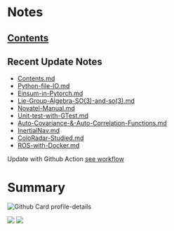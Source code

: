 <!--
**dino920135/dino920135** is a ✨ _special_ ✨ repository because its `README.md` (this file) appears on your GitHub profile.
-->
<!-- # About me -->
# Notes
## [Contents](https://github.com/dino920135/Notes/blob/main/pages/Contents.md)
## Recent Update Notes
<!-- BLOG-POST-LIST:START -->
- [Contents.md](https://github.com/dino920135/Notes/blob/main/pages/Contents.md)
- [Python-file-IO.md](https://github.com/dino920135/Notes/blob/main/pages/Python-file-IO.md)
- [Einsum-in-Pytorch.md](https://github.com/dino920135/Notes/blob/main/pages/Einsum-in-Pytorch.md)
- [Lie-Group-Algebra-SO(3)-and-so(3).md](https://github.com/dino920135/Notes/blob/main/pages/Lie-Group-Algebra-SO(3)-and-so(3).md)
- [Novatel-Manual.md](https://github.com/dino920135/Notes/blob/main/pages/Novatel-Manual.md)
- [Unit-test-with-GTest.md](https://github.com/dino920135/Notes/blob/main/pages/Unit-test-with-GTest.md)
- [Auto-Covariance-&-Auto-Correlation-Functions.md](https://github.com/dino920135/Notes/blob/main/pages/Auto-Covariance-&-Auto-Correlation-Functions.md)
- [InertialNav.md](https://github.com/dino920135/Notes/blob/main/pages/InertialNav.md)
- [ColoRadar-Studied.md](https://github.com/dino920135/Notes/blob/main/pages/ColoRadar-Studied.md)
- [ROS-with-Docker.md](https://github.com/dino920135/Notes/blob/main/pages/ROS-with-Docker.md)
<!-- BLOG-POST-LIST:END -->
Update with Github Action [see workflow](https://github.com/dino920135/dino920135/tree/main/.github/workflows)

# Summary
![Github Card profile-details](http://github-profile-summary-cards.vercel.app/api/cards/profile-details?username=dino920135&theme=github_dark)

![](http://github-profile-summary-cards.vercel.app/api/cards/stats?username=dino920135&theme=github_dark) ![](http://github-profile-summary-cards.vercel.app/api/cards/most-commit-language?username=dino920135&theme=github_dark)
